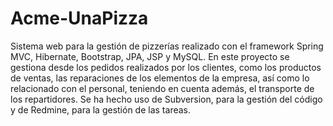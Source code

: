 # Acme-UnaPizza

Sistema web para la gestión de pizzerías realizado con el framework Spring MVC, Hibernate,  Bootstrap, JPA, JSP y MySQL. En este proyecto se gestiona desde los pedidos realizados por los clientes, como los productos de ventas, las reparaciones de los elementos de la empresa, así como lo relacionado con el personal, teniendo en cuenta además, el transporte de los repartidores. Se ha hecho uso de Subversion, para la gestión del código y de Redmine, para la gestión de las tareas.
